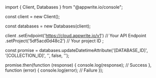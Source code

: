 import { Client,  Databases } from "@appwrite.io/console";

const client = new Client();

const databases = new Databases(client);

client
    .setEndpoint('https://cloud.appwrite.io/v1') // Your API Endpoint
    .setProject('5df5acd0d48c2') // Your project ID
;

const promise = databases.updateDatetimeAttribute('[DATABASE_ID]', '[COLLECTION_ID]', '', false, '');

promise.then(function (response) {
    console.log(response); // Success
}, function (error) {
    console.log(error); // Failure
});